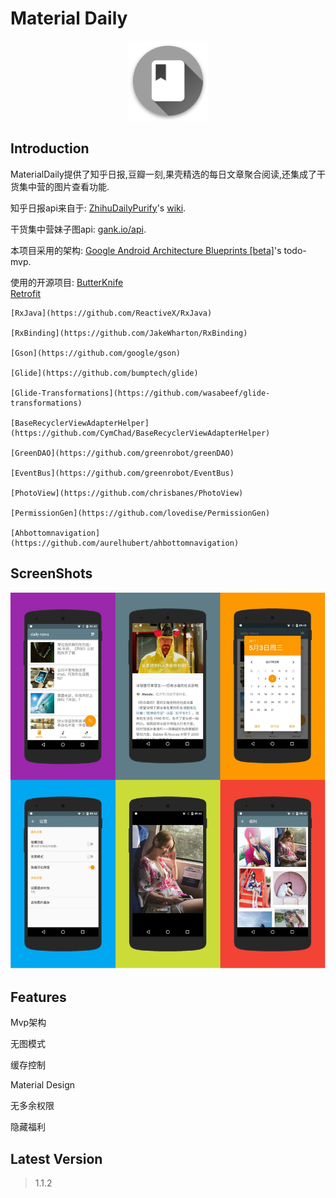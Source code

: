 # Material Daily

<div align="center">
	<img src="./art/ic_app_launcher.png" width="128">
</div>

## Introduction

MaterialDaily提供了知乎日报,豆瓣一刻,果壳精选的每日文章聚合阅读,还集成了干货集中营的图片查看功能.

知乎日报api来自于: [ZhihuDailyPurify](https://github.com/izzyleung/ZhihuDailyPurify)'s [wiki](https://github.com/izzyleung/ZhihuDailyPurify/wiki/%E7%9F%A5%E4%B9%8E%E6%97%A5%E6%8A%A5-API-%E5%88%86%E6%9E%90).

干货集中营妹子图api: [gank.io/api](http://gank.io/api).

本项目采用的架构: [Google Android Architecture Blueprints [beta]](https://github.com/googlesamples/android-architecture)'s todo-mvp.

使用的开源项目:
	[ButterKnife](https://github.com/JakeWharton/butterknife)  
	[Retrofit](https://github.com/square/retrofit)  
	
	[RxJava](https://github.com/ReactiveX/RxJava)  
	
	[RxBinding](https://github.com/JakeWharton/RxBinding)  
	
	[Gson](https://github.com/google/gson)  
	
	[Glide](https://github.com/bumptech/glide)  
	
	[Glide-Transformations](https://github.com/wasabeef/glide-transformations)  
	
	[BaseRecyclerViewAdapterHelper](https://github.com/CymChad/BaseRecyclerViewAdapterHelper)  
	
	[GreenDAO](https://github.com/greenrobot/greenDAO)  
	
	[EventBus](https://github.com/greenrobot/EventBus)  
	
	[PhotoView](https://github.com/chrisbanes/PhotoView)  
	
	[PermissionGen](https://github.com/lovedise/PermissionGen)  
	
	[Ahbottomnavigation](https://github.com/aurelhubert/ahbottomnavigation)  
	
## ScreenShots

![screenshot](./art/intro_img.jpg)

## Features

Mvp架构

无图模式

缓存控制

Material Design

无多余权限

隐藏福利




## Latest Version

> 1.1.2


